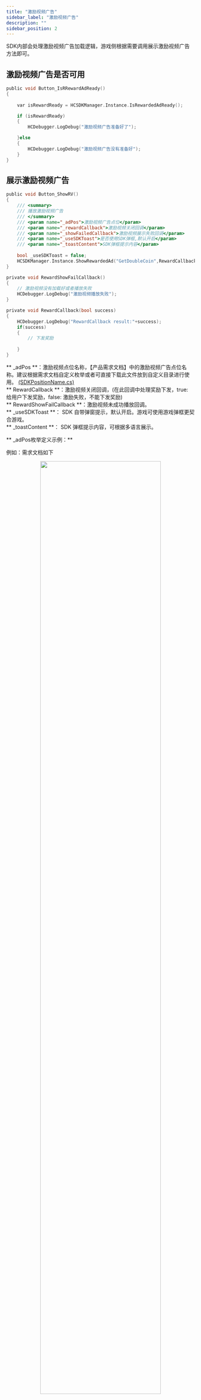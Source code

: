 ```yaml
---
title: "激励视频广告"
sidebar_label: "激励视频广告"
description: ""
sidebar_position: 2
---
```


SDK内部会处理激励视频广告加载逻辑，游戏侧根据需要调用展示激励视频广告方法即可。

## 激励视频广告是否可用
```c
public void Button_IsRRewardAdReady()
{
    
    var isRewardReady = HCSDKManager.Instance.IsRewardedAdReady();

    if (isRewardReady)
    {
        HCDebugger.LogDebug("激励视频广告准备好了");

    }else
    {
        HCDebugger.LogDebug("激励视频广告没有准备好");
    }
}


```

## 展示激励视频广告
```c
public void Button_ShowRV()
{
    /// <summary>
    /// 播放激励视频广告
    /// </summary>
    /// <param name="_adPos">激励视频广告点位</param>
    /// <param name="_rewardCallback">激励视频关闭回调</param>
    /// <param name="_showFailedCallback">激励视频展示失败回调</param>
    /// <param name="_useSDKToast">是否使用SDK弹框,默认开启</param>
    /// <param name="_toastContent">SDK弹框提示内容</param>
     
    bool _useSDKToast = false;
    HCSDKManager.Instance.ShowRewardedAd("GetDoubleCoin",RewardCallback,RewardShowFailCallback,_useSDKToast,_toastContent);
}

private void RewardShowFailCallback()
{
    // 激励视频没有加载好或者播放失败
    HCDebugger.LogDebug("激励视频播放失败");
}

private void RewardCallback(bool success)
{
    HCDebugger.LogDebug("RewardCallback result:"+success);
    if(success)
    {
        // 下发奖励
        
    }
}
```

** _adPos **：激励视频点位名称，【产品需求文档】中的激励视频广告点位名称。建议根据需求文档自定义枚举或者可直接下载此文件放到自定义目录进行使用。
[(SDKPositionName.cs)](https://touka-artifacts.oss-cn-beijing.aliyuncs.com/TKG%20%E5%8F%91%E8%A1%8C%E6%8A%80%E6%9C%AF/Hachi%20SDK/SDKPositionName.cs)<br/>
** RewardCallback **：激励视频关闭回调，(在此回调中处理奖励下发，true: 给用户下发奖励，false: 激励失败，不能下发奖励)<br/>
** RewardShowFailCallback **：激励视频未成功播放回调。<br/>
** _useSDKToast **： SDK 自带弹窗提示，默认开启。游戏可使用游戏弹框更契合游戏。<br/>
** _toastContent **： SDK 弹框提示内容，可根据多语言展示。

** _adPos枚举定义示例：**<br/>

例如：需求文档如下<br/>

<center>

<img src="../../img/HCSDK/image60.png" width="80%" height="80%"/>

</center>


```c
public enum HCRVPositionName
{
    RV_RaisePrize,
    RV_Offline
}

HCSDKManager.Instance.ShowRewardedAd(HCRVPositionName.RV_RaisePrize.ToString(), (callback)=> { }, null, true,"广告未准备好");
```

